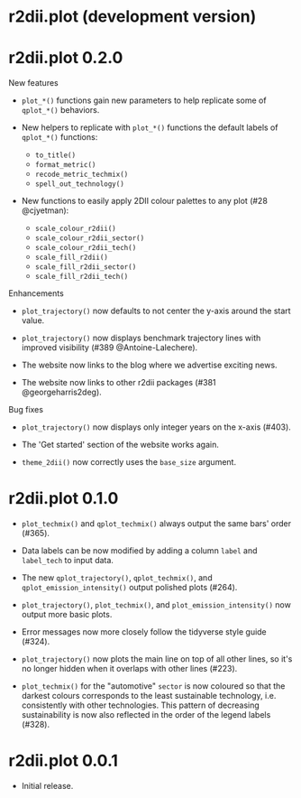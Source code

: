 # r2dii.plot (development version)

# r2dii.plot 0.2.0

New features

* `plot_*()` functions gain new parameters to help replicate some of
`qplot_*()` behaviors.

* New helpers to replicate with `plot_*()` functions the default labels of
`qplot_*()` functions:

    - `to_title()`
    - `format_metric()`
    - `recode_metric_techmix()`
    - `spell_out_technology()`

* New functions to easily apply 2DII colour palettes to any plot (#28
@cjyetman):

    - `scale_colour_r2dii()`
    - `scale_colour_r2dii_sector()`
    - `scale_colour_r2dii_tech()`
    - `scale_fill_r2dii()`
    - `scale_fill_r2dii_sector()`
    - `scale_fill_r2dii_tech()`
    
Enhancements

* `plot_trajectory()` now defaults to not center the y-axis around the
start value.

* `plot_trajectory()` now displays benchmark trajectory lines with improved 
visibility (#389 @Antoine-Lalechere).

* The website now links to the blog where we advertise exciting news.

* The website now links to other r2dii packages (#381 @georgeharris2deg).

Bug fixes

* `plot_trajectory()` now displays only integer years on the x-axis (#403).

* The 'Get started' section of the website works again.

* `theme_2dii()` now correctly uses the `base_size` argument.

# r2dii.plot 0.1.0

* `plot_techmix()` and `qplot_techmix()` always output the same bars' order
(#365).

* Data labels can be now modified by adding a column `label` and `label_tech`
to input data.

* The new `qplot_trajectory()`, `qplot_techmix()`, and
`qplot_emission_intensity()` output polished plots (#264).

* `plot_trajectory()`, `plot_techmix()`, and `plot_emission_intensity()`
now output more basic plots.

* Error messages now more closely follow the tidyverse style guide (#324).

* `plot_trajectory()` now plots the main line on top of all other lines,
so it's no longer hidden when it overlaps with other lines (#223).

* `plot_techmix()` for the "automotive" `sector` is now coloured so that
the darkest colours corresponds to the least sustainable technology, i.e.
consistently with other technologies. This pattern of decreasing sustainability
is now also reflected in the order of the legend labels (#328).

# r2dii.plot 0.0.1

* Initial release.
